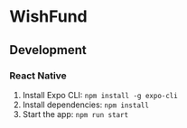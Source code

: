 # WishFund

## Development

### React Native

1. Install Expo CLI: `npm install -g expo-cli`
2. Install dependencies: `npm install`
3. Start the app: `npm run start`
